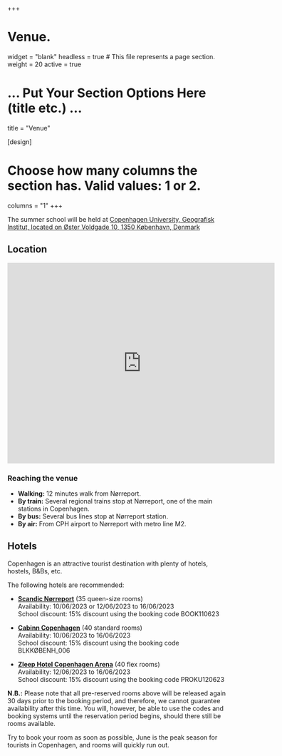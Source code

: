 +++
# Venue.
widget = "blank"
headless = true  # This file represents a page section.
weight = 20
active = true 

# ... Put Your Section Options Here (title etc.) ...
title = "Venue"

[design]
  # Choose how many columns the section has. Valid values: 1 or 2.
  columns = "1"
+++

The summer school will be held at [Copenhagen University, Geografisk Institut, located on Øster Voldgade 10, 1350 København, Denmark](https://www.google.com/maps/place/Geografisk+Institut/@55.6884782,12.5814602,18.15z/data=!4m6!3m5!1s0x4652531c4755e0cb:0xd4440c535d2a7554!8m2!3d55.688366!4d12.581401!16s%2Fg%2F1q6n2t5rf)



## Location
<iframe src="https://www.google.com/maps/embed?pb=!1m18!1m12!1m3!1d1013.4694538551397!2d12.581460173708782!3d55.68847816364072!2m3!1f0!2f0!3f0!3m2!1i1024!2i768!4f13.1!3m3!1m2!1s0x4652531c4755e0cb%3A0xd4440c535d2a7554!2sGeografisk%20Institut!5e0!3m2!1sen!2sse!4v1678652401889!5m2!1sen!2sse" width="600" height="450" style="border:0;" allowfullscreen="" loading="lazy" referrerpolicy="no-referrer-when-downgrade"></iframe>

### Reaching the venue 
- **Walking:**  12 minutes walk from Nørreport.
- **By train:** Several regional trains stop at Nørreport, one of the main stations in Copenhagen.
- **By bus:** Several bus lines stop at Nørreport station.
- **By air:** From CPH airport to Nørreport with metro line M2.

## Hotels
Copenhagen is an attractive tourist destination with plenty of hotels, hostels, B&Bs, etc.


The following hotels are recommended:
- **[Scandic Nørreport](https://www.scandichotels.dk/hoteller/danmark/kobenhavn/scandic-norreport?&cmpid=ppc_BH2d&s_kwcid=AL!7589!3!650888367105!e!!g!!scandic%20n%C3%B8rreport&gclid=EAIaIQobChMIj_fMxeqo_gIVOoCDBx1HggyQEAAYASAAEgJJz_D_BwE&gclsrc=aw.ds)** (35 queen-size rooms)  
Availability: 10/06/2023 or 12/06/2023 to 16/06/2023  
School discount: 15% discount using the booking code BOOK110623
- **[Cabinn Copenhagen](https://www.cabinn.com/hotel/cabinn-copenhagen)** (40 standard rooms)  
Availability: 10/06/2023 to 16/06/2023  
School discount: 15% discount using the booking code BLKKØBENH_006

- **[Zleep Hotel Copenhagen Arena](https://www.zleep.com/da/hotel/copenhagen-arena/?gclid=EAIaIQobChMItq2G4Oqo_gIV0_Z3Ch2ccA33EAAYAiAAEgL_2vD_BwE)** (40 flex rooms)   
Availability: 12/06/2023 to 16/06/2023  
School discount: 15% discount using the booking code PROKU120623

**N.B.:** Please note that all pre-reserved rooms above will be released again 30 days prior to the booking period, and therefore, we cannot guarantee availability after this time. You will, however, be able to use the codes and booking systems until the reservation period begins, should there still be rooms available.

Try to book your room as soon as possible, June is the peak season for tourists in Copenhagen, and rooms will quickly run out.
